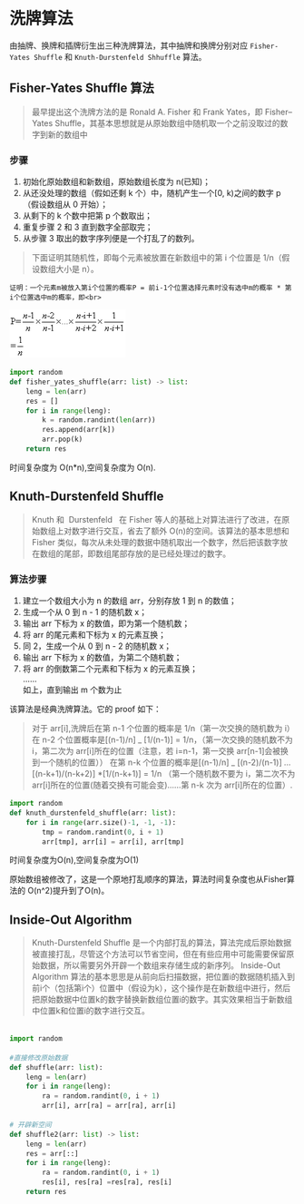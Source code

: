 # 洗牌算法

由抽牌、换牌和插牌衍生出三种洗牌算法，其中抽牌和换牌分别对应 `Fisher-Yates Shuffle` 和 `Knuth-Durstenfeld Shhuffle` 算法。

## Fisher-Yates Shuffle 算法

> 最早提出这个洗牌方法的是 Ronald A. Fisher 和 Frank Yates，即 Fisher–Yates Shuffle，其基本思想就是从原始数组中随机取一个之前没取过的数字到新的数组中

### 步骤

1. 初始化原始数组和新数组，原始数组长度为 n(已知)；
2. 从还没处理的数组（假如还剩 k 个）中，随机产生一个[0, k)之间的数字 p（假设数组从 0 开始）；
3. 从剩下的 k 个数中把第 p 个数取出；
4. 重复步骤 2 和 3 直到数字全部取完；
5. 从步骤 3 取出的数字序列便是一个打乱了的数列。

> 下面证明其随机性，即每个元素被放置在新数组中的第 i 个位置是 1/n（假设数组大小是 n）。

    证明：一个元素m被放入第i个位置的概率P = 前i-1个位置选择元素时没有选中m的概率 * 第i个位置选中m的概率，即<br>

![证明](./proof1.gif)

```py
import random
def fisher_yates_shuffle(arr: list) -> list:
    leng = len(arr)
    res = []
    for i in range(leng):
        k = random.randint(len(arr))
        res.append(arr[k])
        arr.pop(k)
    return res
```

时间复杂度为 O(n\*n),空间复杂度为 O(n).

## Knuth-Durstenfeld Shuffle

> Knuth 和  Durstenfeld   在 Fisher 等人的基础上对算法进行了改进，在原始数组上对数字进行交互，省去了额外 O(n)的空间。该算法的基本思想和 Fisher 类似，每次从未处理的数据中随机取出一个数字，然后把该数字放在数组的尾部，即数组尾部存放的是已经处理过的数字。

### 算法步骤

1. 建立一个数组大小为 n 的数组 arr，分别存放 1 到 n 的数值；
2. 生成一个从 0 到 n - 1 的随机数 x；
3. 输出 arr 下标为 x 的数值，即为第一个随机数；
4. 将 arr 的尾元素和下标为 x 的元素互换；
5. 同 2，生成一个从 0 到 n - 2 的随机数 x；
6. 输出 arr 下标为 x 的数值，为第二个随机数；
7. 将 arr 的倒数第二个元素和下标为 x 的元素互换；<br>
   ……<br>
   如上，直到输出 m 个数为止

该算法是经典洗牌算法。它的 proof 如下：

> 对于 arr[i],洗牌后在第 n-1 个位置的概率是 1/n（第一次交换的随机数为 i）
> 在 n-2 个位置概率是[(n-1)/n] _ [1/(n-1)] = 1/n，（第一次交换的随机数不为 i，第二次为 arr[i]所在的位置（注意，若 i=n-1，第一交换 arr[n-1]会被换到一个随机的位置））
> 在第 n-k 个位置的概率是[(n-1)/n] _ [(n-2)/(n-1)] _..._ [(n-k+1)/(n-k+2)] \*[1/(n-k+1)] = 1/n
> （第一个随机数不要为 i，第二次不为 arr[i]所在的位置(随着交换有可能会变)……第 n-k 次为 arr[i]所在的位置）.

```py
import random
def knuth_durstenfeld_shuffle(arr: list):
    for i in range(arr.size()-1, -1, -1):
        tmp = random.randint(0, i + 1)
        arr[tmp], arr[i] = arr[i], arr[tmp]

```
时间复杂度为O(n),空间复杂度为O(1)

原始数组被修改了，这是一个原地打乱顺序的算法，算法时间复杂度也从Fisher算法的 O(n^2)提升到了O(n)。

## Inside-Out Algorithm

>Knuth-Durstenfeld Shuffle 是一个内部打乱的算法，算法完成后原始数据被直接打乱，尽管这个方法可以节省空间，但在有些应用中可能需要保留原始数据，所以需要另外开辟一个数组来存储生成的新序列。
Inside-Out Algorithm 算法的基本思思是从前向后扫描数据，把位置i的数据随机插入到前i个（包括第i个）位置中（假设为k），这个操作是在新数组中进行，然后把原始数据中位置k的数字替换新数组位置i的数字。其实效果相当于新数组中位置k和位置i的数字进行交互。

```py

import random

#直接修改原始数据
def shuffle(arr: list):
    leng = len(arr)
    for i in range(leng):
        ra = random.randint(0, i + 1)
        arr[i], arr[ra] = arr[ra], arr[i]

# 开辟新空间
def shuffle2(arr: list) -> list:
    leng = len(arr)
    res = arr[::]
    for i in range(leng):
        ra = random.randint(0, i + 1)
        res[i], res[ra] =res[ra], res[i]
    return res

```
